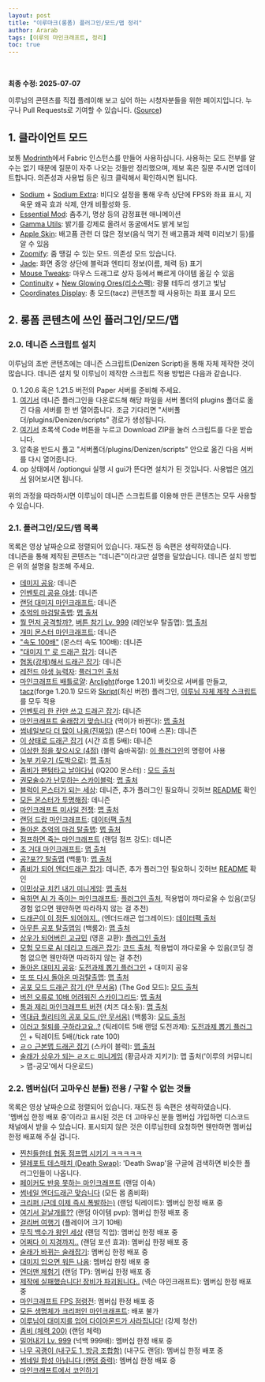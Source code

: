 ```yaml
---
layout: post
title: "이루마크(롱폼) 플러그인/모드/맵 정리"
author: Ararab
tags: [이루의 마인크래프트, 정리]
toc: true
---
```


<br/>

**최종 수정: 2025-07-07**

이루님의 콘텐츠를 직접 플레이해 보고 싶어 하는 시청자분들을 위한 페이지입니다. 누구나 Pull Requests로 기여할 수 있습니다. ([Source](https://github.com/KDY05/kdy05.github.io/blob/master/_posts/2025-04-03-lerumc.md))


## 1. 클라이언트 모드

보통 [Modrinth](https://modrinth.com/)에서 Fabric 인스턴스를 만들어 사용하십니다. 사용하는 모드 전부를 알 수는 없기 때문에 질문이 자주 나오는 것들만 정리했으며, 제보 혹은 질문 주시면 업데이트합니다. 의존성과 사용법 등은 링크 클릭해서 확인하시면 됩니다.

* [Sodium](https://modrinth.com/mod/sodium) + [Sodium Extra](https://modrinth.com/mod/sodium-extra): 비디오 설정을 통해 우측 상단에 FPS와 좌표 표시, 지옥문 왜곡 효과 삭제, 안개 비활성화 등.
* [Essential Mod](https://modrinth.com/mod/essential): 춤추기, 명상 등의 감정표현 애니메이션
* [Gamma Utils](https://modrinth.com/mod/gamma-utils): 밝기를 강제로 올려서 동굴에서도 밝게 보임
* [Apple Skin](https://modrinth.com/mod/appleskin): 배고픔 관련 더 많은 정보(음식 먹기 전 배고픔과 체력 미리보기 등)를 알 수 있음
* [Zoomify](https://modrinth.com/mod/zoomify): 줌 땡길 수 있는 모드. 의존성 모드 있습니다.
* [Jade](https://modrinth.com/mod/jade): 화면 중앙 상단에 블럭과 엔티티 정보(이름, 체력 등) 표기
* [Mouse Tweaks](https://modrinth.com/mod/mouse-tweaks): 마우스 드래그로 상자 등에서 빠르게 아이템 옮길 수 있음
* [Continuity](https://modrinth.com/mod/continuity) + [New Glowing Ores(리소스팩)](https://modrinth.com/resourcepack/new-glowing-ores): 광물 테두리 생기고 빛남
* [Coordinates Display](https://modrinth.com/mod/coordinates-display): 총 모드(tacz) 콘텐츠할 때 사용하는 좌표 표시 모드

## 2. 롱폼 콘텐츠에 쓰인 플러그인/모드/맵

### 2.0. 데니즌 스크립트 설치

이루님의 초반 콘텐츠에는 데니즌 스크립트(Denizen Script)을 통해 자체 제작한 것이 많습니다. 데니즌 설치 및 이루님이 제작한 스크립트 적용 방법은 다음과 같습니다.

0. 1.20.6 혹은 1.21.5 버전의 Paper 서버를 준비해 주세요.
1. [여기서](https://ci.citizensnpcs.co/job/Denizen_Developmental/) 데니즌 플러그인을 다운로드해 해당 파일을 서버 폴더의 plugins 폴더로 옮긴 다음 서버를 한 번 열어줍니다. 조금 기다리면 \"서버폴더/plugins/Denizen/scripts\" 경로가 생성됩니다.
2. [여기서](https://github.com/uniqueleru/Denizen-1.20.6) 초록색 Code 버튼을 누르고 Download ZIP을 눌러 스크립트를 다운 받습니다.
3. 압축을 반드시 풀고 \"서버폴더/plugins/Denizen/scripts\" 안으로 옮긴 다음 서버를 다시 열어줍니다.
4. op 상태에서 /optiongui 실행 시 gui가 뜬다면 설치가 된 것입니다. 사용법은 [여기서](https://github.com/uniqueleru/Denizen-1.20.6) 읽어보시면 됩니다.

위의 과정을 따라하시면 이루님이 데니즌 스크립트를 이용해 만든 콘텐츠는 모두 사용할 수 있습니다.

### 2.1. 플러그인/모드/맵 목록

목록은 영상 날짜순으로 정렬되어 있습니다. 재도전 등 속편은 생략하였습니다.
<br/> 데니즌을 통해 제작된 콘텐츠는 "데니즌"이라고만 설명을 달았습니다. 데니즌 설치 방법은 위의 설명을 참조해 주세요.

* [데미지 공유](https://youtu.be/AhkBcAR3uxk?si=YUvtEozqzuMkfQeQ): 데니즌
* [인벤토리 공유 야생](https://youtu.be/k2ZTbKhMh0Y?si=dL6arsVQdzJV1ujx): 데니즌
* [랜덤 대미지 마인크래프트](https://youtu.be/yOQcTo26dOQ?si=wYoCsR9TLbnhjGxT): 데니즌
* [추억의 마검탈출맵](https://youtu.be/p_z-DCYR5jY?si=9pQgwP8k3h5fgSE6): [맵 출처](https://blog.naver.com/taekyung2795/222441382854)
* [뭘 먼저 공격할까?](https://youtu.be/7Q3xWMDQP2Q?si=0cWqxKlwa_vAdRKC), [버튼 참기 Lv. 999](https://youtu.be/L7HbDKoG7AI?si=Ht6b08AWF6ArLIAq) (레인보우 탈출맵): [맵 출처](https://www.koreaminecraft.net/map/3765057)
* [개미 몬스터 마인크래프트](https://youtu.be/wwxkTZCuVt8?si=FTQdvHcf-UipecHg): 데니즌
* ["속도 100배"](https://youtu.be/zprMtSbSZTw?si=Nfb1p_lt4Wb5IVM7) (몬스터 속도 100배): 데니즌
* ["대미지 1" 로 드래곤 잡기](https://youtu.be/1wzqUA8EWk0?si=Jv8CR3uZP7dnmgmd): 데니즌
* [협동(강제)해서 드래곤 잡기](https://youtu.be/Z68M5dP-2v4?si=TrdGc-amY3esrK4l): 데니즌
* [레전드 야생 능력자](https://youtu.be/6T-aMrUpBIw?si=FuOVpoY4IMzTwa_S): [플러그인 출처](https://github.com/Daybreak365/AbilityWar)
* [마인크래프트 배틀로얄](https://youtu.be/vaUJtwCm0kw?si=qogdwjdxPZeNKsXK): [Arclight](https://github.com/IzzelAliz/Arclight)(forge 1.20.1) 버킷으로 서버를 만들고, [tacz](https://modrinth.com/mod/timeless-and-classics-zero)(forge 1.20.1) 모드와 [Skript](https://github.com/SkriptLang/Skript)(최신 버전) 플러그인, [이루님 자체 제작 스크립트](https://github.com/uniqueleru/Battleroyale)를 모두 적용
* [인벤토리 한 칸만 쓰고 드래곤 잡기](https://youtu.be/fqNyxizKQ4U?si=PwEI-xlNGJheQCSo): 데니즌
* [마인크래프트 술래잡기 맞습니다](https://youtu.be/u8wN_Gq_aQ0?si=PB2Ut8p7XUS71lVR) (먹이가 바뀐다): [맵 출처](https://www.koreaminecraft.net/map/3756464)
* [썸네일보다 더 많이 나옴(진짜임)](https://youtu.be/PRGgWIvLp38?si=2zfN3Mv_NKbYbWYC) (몬스터 100배 스폰): 데니즌
* [이 상태로 드래곤 잡기](https://youtu.be/QrKQ6PUCyh0?si=1hiyNK4jjt1o6LZZ) (시간 흐름 5배): 데니즌
* [이상한 점을 찾으시오 (4점)](https://youtu.be/Ou29H8xpG-o?si=X3CRA6NwV4ACia-n) (블럭 숨바꼭질): [이 플러그인](https://www.spigotmc.org/resources/libs-disguises-free.81/)의 명령어 사용
* [농부 키우기 (도박으로)](https://youtu.be/rfrfNv9hdug?si=PqWymtxi4wpw9Gxg): [맵 출처](https://cafe.naver.com/minecraftgame)
* [좀비가 팬텀타고 날아다님](https://youtu.be/5i2B9c9EQTc?si=TWwo8M4hW07T26Ju) (IQ200 몬스터) : [모드 출처](https://modrinth.com/mod/improved-mobs)
* [권모술수가 난무하는 스카이블럭](https://youtu.be/rmNVtv8RFWA?si=dxRguHKAJJEyg_O8): [맵 출처](https://www.curseforge.com/minecraft/worlds/spherical-survival)
* [블럭이 몬스터가 되는 세상](https://youtu.be/GUY3Mz1qMiw?si=p-0unbmS2DmVNijc): 데니즌, 추가 플러그인 필요하니 깃허브 [README](https://github.com/uniqueleru/Denizen-1.20.6) 확인
* [모든 몬스터가 투명해짐](https://youtu.be/YnW6T8fzt1Q?si=XUyaupjwNSrAEI1w): 데니즌
* [마인크래프트 미사일 전쟁](https://youtu.be/PpFKYu_swRY?si=F2VvYn0UA4mL8o4D): [맵 출처](https://www.planetminecraft.com/project/honey-missile-wars-2-0/)
* [랜덤 드랍 마인크래프트](https://youtu.be/CuDIyz6kqzY?si=xsj4Za3yRfWZDn1p): [데이터팩 출처](https://www.planetminecraft.com/data-pack/minecraft-but-loot-are-randomized-1-20-x/)
* [돌아온 추억의 마검 탈출맵](https://youtu.be/Vx63E7buMOI?si=4NXZ9xJ8wO8j7hwt): [맵 출처](https://gall.dcinside.com/mgallery/board/view/?id=steve&no=162054)
* [점프하면 죽는 마인크래프트](https://youtu.be/NQivQFAErGE?si=FiGAVb3BxGT743kv) (랜덤 점프 강도): 데니즌
* [초 거대 마인크래프트](https://youtu.be/E4a1hukTfA0?si=385twpZks7Uj_pSH): [맵 출처](https://www.planetminecraft.com/project/10x-minecraft-beatable-map/)
* [공?포?? 탈출맵](https://youtu.be/-bbPQYe_ids?si=goma8f3fJFsgvz7a) (백룸1): [맵 출처](https://www.koreaminecraft.net/map/3893920)
* [좀비가 되어 엔더드래곤 잡기](https://youtu.be/1vUNvfwBYyc?si=9l8R7gWxujHwiO_U): 데니즌, 추가 플러그인 필요하니 깃허브 [README](https://github.com/uniqueleru/Denizen-1.20.6) 확인
* [이민상규 치킨 내기 미니게임](https://youtu.be/R2NsklRc3-c?si=BUsxDR4wX9-hB8Qt): [맵 출처](https://cafe.naver.com/minecraftgame/1915545)
* [욕하면 AI 가 죽이는 마인크래프트](https://youtu.be/sYVJINEtY8A?si=rbOVRl7ZDWRxjoQ-): [플러그인 출처](https://github.com/uniqueleru/nonobadword), 적용법이 까다로울 수 있음(코딩 경험 없으면 웬만하면 따라하지 않는 걸 추천)
* [드래곤이 이 정돈 되어야지..](https://youtu.be/-xWuz5cL-q4?si=uzsf8xu6Hmcd08pa) (엔더드래곤 업그레이드): [데이터팩 출처](https://modrinth.com/datapack/true-ending)
* [아무튼 공포 탈출맵임](https://youtu.be/Cc3FE3PShKQ?si=Ihe6ec20lIsbjk9y) (백룸2): [맵 출처](https://www.koreaminecraft.net/map/3936710)
* [상우가 되어버린 고규민](https://youtu.be/q4Fokjf4g38?si=1pvN559VQXCn8EDw) (영혼 교환): [플러그인 출처](https://github.com/KDY05/SoulChange)
* [모험 모드로 AI 데리고 드래곤 잡기](https://youtu.be/8wyX_qrDgoc?si=Cu-oNqMdJ7AZfZyN): [코드 출처](https://github.com/kolbytn/mindcraft/tree/main), 적용법이 까다로울 수 있음(코딩 경험 없으면 웬만하면 따라하지 않는 걸 추천)
* [돌아온 대미지 공유](https://youtu.be/zs5SejL3edg?si=fTNw0YlYAfQO4Lwk): [도전과제 뽑기 플러그인](https://github.com/uniqueleru/AdvancementPicker) + 대미지 공유
* [또 또 다시 돌아온 마검탈출맵](https://youtu.be/_i_x3YlieuI?si=jZy0R7FdxanHotI7): [맵 출처](https://www.koreaminecraft.net/map/3910174)
* [공포 모드 드래곤 잡기 (안 무서움)](https://youtu.be/6JnhH2GJfU4?si=hqYZ08ieXsAl0IIU) (The God 모드): [모드 출처](https://modrinth.com/mod/the-god)
* [버전 오류로 10배 어려워진 스카이그리드](https://youtu.be/WCMdyhxE6UU?si=o2LkAJ41TbXEopIM): [맵 출처](https://www.planetminecraft.com/project/skygrid-minecraft-1-20/)
* [톰과 제리 마인크래프트 버전](https://youtu.be/-o5ibFASado?si=hMo0vwBhv1QmovJo) (치즈 대소동): [맵 출처](https://cafe.naver.com/minecraftgame/1925032)
* [역대급 퀄리티의 공포 모드 (안 무서움)](https://youtu.be/m8C9NnUfaAQ?si=0VqgBFe7xP5C0y1D) (백룸3): [모드 출처](https://modrinth.com/mod/minecraft-found-footage)
* [이러고 철퇴를 구하라고요..?](https://youtu.be/rBoqOeIeNZY?si=_2aFpsBkamafnCTr) (틱레이트 5배 랜덤 도전과제): [도전과제 뽑기 플러그인](https://github.com/uniqueleru/AdvancementPicker) + 틱레이트 5배(/tick rate 100)
* [ㄹㅇ 근본맵 드래곤 잡기](https://youtu.be/cBWrp1ZtRs8?si=tRhMQRbF7aRK5Avl) (스카이 블럭): [맵 출처](https://www.planetminecraft.com/project/skyblock-1-21-4-simple-skyblock-challenge-free-download/)
* [술래가 상우가 되는 ㄹㅈㄷ 미니게임](https://youtu.be/VJhN-KG1Qjk?si=DjufAB8iIySzbmC1) (황금사과 지키기): 맵 출처('이루의 커뮤니티 > 맵-공모'에서 다운로드)


### 2.2. 멤버십(더 고마우신 분들) 전용 / 구할 수 없는 것들

목록은 영상 날짜순으로 정렬되어 있습니다. 재도전 등 속편은 생략하였습니다.
<br/> \'멤버십 한정 배포 중\'이라고 표시된 것은 더 고마우신 분들 멤버십 가입하면 디스코드 채널에서 받을 수 있습니다. 표시되지 않은 것은 이루님한테 요청하면 웬만하면 멤버십 한정 배포해 주실 겁니다.

* [찐친들한테 협동 점프맵 시키기 ㅋㅋㅋㅋㅋ](https://youtu.be/QxCdx08Wto4?si=CqsWygwQUNqela5N)
* [텔레포트 데스매치 (Death Swap)](https://youtu.be/A8BBFsJcxBs?si=Iv1myG1gKBlPJkL8): \'Death Swap\'을 구글에 검색하면 비슷한 플러그인들이 나옵니다.
* [페이커도 반응 못하는 마인크래프트](https://youtu.be/x7njSfk6DeQ?si=KkAdxDgS527x8Zop) (랜덤 이속)
* [썸네일 엔더드래곤 맞습니다](https://youtu.be/0g41Ke4Cj08?si=XDEkb6wpFOxJ-mWW) (모든 몹 좀비화)
* [크리퍼 (근데 이제 즉시 폭발하는)](https://youtu.be/4xgMalI5waE?si=DFgEiXbEJJVV4tG8) (랜덤 틱레이트): 멤버십 한정 배포 중
* [여기서 겉날개를??](https://youtu.be/yhUNZEe1aTw?si=E2c6mi5tyMqVpJn_) (랜덤 아이템 pvp): 멤버십 한정 배포 중
* [걸리버 여행기](https://youtu.be/2zgDfz0huHk?si=VKL976b95V9bdX_U) (플레이어 크기 10배)
* [무직 백수가 왕인 세상](https://youtu.be/iFr8QG9_svU?si=aGp8A3Q-LRufeh1K) (랜덤 직업): 멤버십 한정 배포 중
* [어쩌다 이 지경까지..](https://youtu.be/SBpDmMOJYWw?si=0_aawiB3ILzchf0x) (랜덤 포션 효과): 멤버십 한정 배포 중
* [술래가 바뀌는 술래잡기](https://youtu.be/iBDMjlhS-S8?si=S4DwQ-FaKi4sFAz1): 멤버십 한정 배포 중
* [대미지 입으면 워든 나옴](https://youtu.be/0UBmJJ9rObg?si=I5vovDsXvHirJ0QE): 멤버십 한정 배포 중
* [엔더맨 체험기](https://youtu.be/iXt3QbFVhAk?si=RuMDgJTsR0wKGgXz) (랜덤 TP): 멤버십 한정 배포 중
* [제작에 실패했습니다! 장비가 파괴됩니다..](https://youtu.be/GF6IYARjFbI?si=q_sOln6zYzPJqxYw) (넥슨 마인크래프트): 멤버십 한정 배포 중
* [마인크래프트 FPS 점령전](https://youtu.be/YBnNIBeIlPw?si=venHLOWPMH31Qaxl): 멤버십 한정 배포 중
* [모든 생명체가 크리퍼인 마인크래프트](https://youtu.be/yujVlGA5hxw?si=MU0Bs_02iMHcSb6p): 배포 불가
* [이루님이 대미지를 입어 다이아몬드가 사라집니다!](https://youtu.be/LIa3tz70FqY?si=nIcIna_OuiVf5LRX) (강제 청산)
* [좀비 (체력 200)](https://youtu.be/UUsF9JQs5No?si=4uBspYwWjllE3fxn) (랜덤 체력)
* [밀어내기 Lv. 999](https://youtu.be/hmIjdyoSsI8?si=9_T1tvw-B84pgP7C) (넉백 999배): 멤버십 한정 배포 중
* [나무 곡괭이 (내구도 1, 방금 조합함)](https://youtu.be/xCzVzi6Ieec?si=xhZsgkD2vz-BXZ0J) (내구도 랜덤): 멤버십 한정 배포 중
* [썸네일 합성 아닙니다 (랜덤 중력)](https://youtu.be/WuCgJ2lKsRE?si=yY8dMJii3ge7bQ_o): 멤버십 한정 배포 중
* [마인크래프트에서 코인하기](https://youtu.be/QcBK3adOTcE?si=ffOgzrsOIzK1oSpa)

